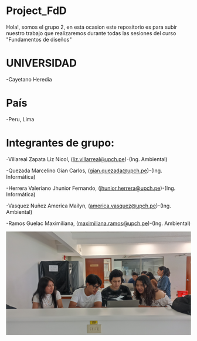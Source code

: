 # **Project_FdD**

Hola!, somos el grupo 2, en esta ocasion este repositorio es para subir nuestro trabajo que realizaremos durante todas las sesiones del curso "Fundamentos de diseños"

# UNIVERSIDAD
-Cayetano Heredia

# País
-Peru, Lima

# **Integrantes de grupo:**
-Villareal Zapata Liz Nicol, (liz.villarreal@upch.pe)-(Ing. Ambiental)

-Quezada Marcelino Gian Carlos, (gian.quezada@upch.pe)-(Ing. Informática)

-Herrera Valeriano Jhunior Fernando, (jhunior.herrera@upch.pe)-(Ing. Informática)

-Vasquez Nuñez America Mailyn, (america.vasquez@upch.pe)-(Ing. Ambiental)

-Ramos Guelac Maximiliana, (maximiliana.ramos@upch.pe)-(Ing. Ambiental)

![Imagen del grupo](<Imagenes/Grupo 2.jpeg>)



